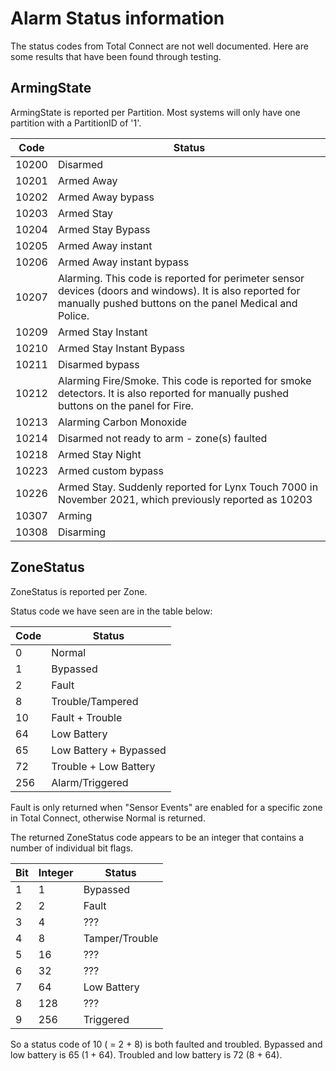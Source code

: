 # Alarm Status information

The status codes from Total Connect are not well documented.  Here are some results that have been found through testing.

## ArmingState
ArmingState is reported per Partition.  Most systems will only have one partition with a PartitionID of '1'.

Code | Status
------------ | -------------
10200 | Disarmed
10201 | Armed Away
10202 | Armed Away bypass
10203 | Armed Stay
10204 | Armed Stay Bypass
10205 | Armed Away instant
10206 | Armed Away instant bypass
10207 | Alarming.  This code is reported for perimeter sensor devices (doors and windows).  It is also reported for manually pushed buttons on the panel Medical and Police. 
10209 | Armed Stay Instant
10210 | Armed Stay Instant Bypass
10211 | Disarmed bypass
10212 | Alarming Fire/Smoke. This code is reported for smoke detectors.  It is also reported for manually pushed buttons on the panel for Fire.
10213 | Alarming Carbon Monoxide
10214 | Disarmed not ready to arm - zone(s) faulted
10218 | Armed Stay Night
10223 | Armed custom bypass
10226 | Armed Stay.  Suddenly reported for Lynx Touch 7000 in November 2021, which previously reported as 10203
10307 | Arming
10308 | Disarming

## ZoneStatus
ZoneStatus is reported per Zone.

Status code we have seen are in the table below:

Code | Status
------------ | -------------
0 | Normal
1 | Bypassed
2 | Fault
8 | Trouble/Tampered
10 | Fault + Trouble
64 | Low Battery
65 | Low Battery + Bypassed
72 | Trouble + Low Battery
256 | Alarm/Triggered

Fault is only returned when "Sensor Events" are enabled for a specific zone in Total Connect, otherwise Normal is returned.

The returned ZoneStatus code appears to be an integer that contains a number of individual bit flags.

Bit | Integer | Status
------------ | ------------- | -------------
1 | 1 | Bypassed
2 | 2 | Fault
3 | 4 | ???
4 | 8 | Tamper/Trouble
5 | 16 | ???
6 | 32 | ???
7 | 64 | Low Battery
8 | 128 | ???
9 | 256 | Triggered

So a status code of 10 ( = 2 + 8) is both faulted and troubled. Bypassed and low battery is 65 (1 + 64). Troubled and low battery is 72 (8 + 64).
